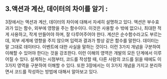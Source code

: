 
## 3.액션과 계산, 데이터의 차이를 알기 : 

3장에서는 액션과 계산, 데이터의 차이에 대해서 자세히 설명하고 있다. 액션은 부수효과가 있는 함수, 외부에 영향을 주는 함수이다. 이것은 사용할 수 밖에 없으나, 최대한 적게 사용하고, 작게 만들어야 하며, 잘 다루어주어야 한다. 계산은 순수함수라고도 부르는데, 외부 세계에 영향을 주지 않으며 입력과 결과가 항상 같은 함수를 말한다. 데이터는 말 그대로 데이터다. 이벤트에 대한 사실을 말하는 것이다. 이런 3가지 개념을 구분하여 이해할 수 있어야 한다는 것을 강조한다. 이런 이해의 영역은 개발의 모든 단계에서 이루어질 수 있다. 설계하는 시점부터, 코드를 작성할 때, 다른 사람의 코드를 읽을 때에도 이 3가지 영역을 구분하여 이해할 수 있다. 또한 3장에서는 이 3가지 개념을 가지고 분리하면서 코드를 작성하는 방법에 대해서 알아보고 있다. 